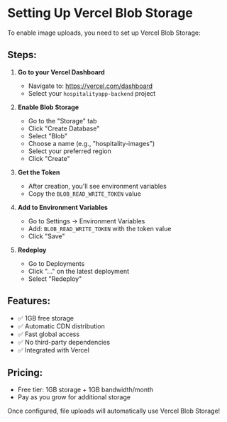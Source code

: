 # Setting Up Vercel Blob Storage

To enable image uploads, you need to set up Vercel Blob Storage:

## Steps:

1. **Go to your Vercel Dashboard**
   - Navigate to: https://vercel.com/dashboard
   - Select your `hospitalityapp-backend` project

2. **Enable Blob Storage**
   - Go to the "Storage" tab
   - Click "Create Database"
   - Select "Blob" 
   - Choose a name (e.g., "hospitality-images")
   - Select your preferred region
   - Click "Create"

3. **Get the Token**
   - After creation, you'll see environment variables
   - Copy the `BLOB_READ_WRITE_TOKEN` value

4. **Add to Environment Variables**
   - Go to Settings → Environment Variables
   - Add: `BLOB_READ_WRITE_TOKEN` with the token value
   - Click "Save"

5. **Redeploy**
   - Go to Deployments
   - Click "..." on the latest deployment
   - Select "Redeploy"

## Features:
- ✅ 1GB free storage
- ✅ Automatic CDN distribution
- ✅ Fast global access
- ✅ No third-party dependencies
- ✅ Integrated with Vercel

## Pricing:
- Free tier: 1GB storage + 1GB bandwidth/month
- Pay as you grow for additional storage

Once configured, file uploads will automatically use Vercel Blob Storage!